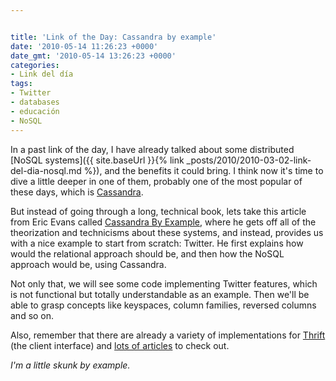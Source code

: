 ```yaml
---


title: 'Link of the Day: Cassandra by example'
date: '2010-05-14 11:26:23 +0000'
date_gmt: '2010-05-14 13:26:23 +0000'
categories:
- Link del día
tags:
- Twitter
- databases
- educación
- NoSQL
---
```



In a past link of the day, I have already talked about some distributed [NoSQL systems]({{ site.baseUrl }}{% link _posts/2010/2010-03-02-link-del-dia-nosql.md %}), and the benefits it could bring. I think now it's time to dive a little deeper in one of them, probably one of the most popular of these days, which is [Cassandra](http://cassandra.apache.org/).

But instead of going through a long, technical book, lets take this article from Eric Evans called [Cassandra By Example](http://www.rackspacecloud.com/blog/2010/05/12/cassandra-by-example/), where he gets off all of the theorization and technicisms about these systems, and instead, provides us with a nice example to start from scratch: Twitter. He first explains how would the relational approach should be, and then how the NoSQL approach would be, using Cassandra.

Not only that, we will see some code implementing Twitter features, which is not functional but totally understandable as an example. Then we'll be able to grasp concepts like keyspaces, column families, reversed columns and so on.

Also, remember that there are already a variety of implementations for [Thrift](http://incubator.apache.org/thrift/) (the client interface) and [lots of articles](http://wiki.apache.org/cassandra/ArticlesAndPresentations) to check out.

_I'm a little skunk by example._

